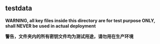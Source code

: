 testdata
---

**WARNING, all key files inside this directory are for test purpose ONLY, shall NEVER be used in actual deployment**

**警告，文件夹内的所有密钥文件均为测试用途，请勿用在生产环境**